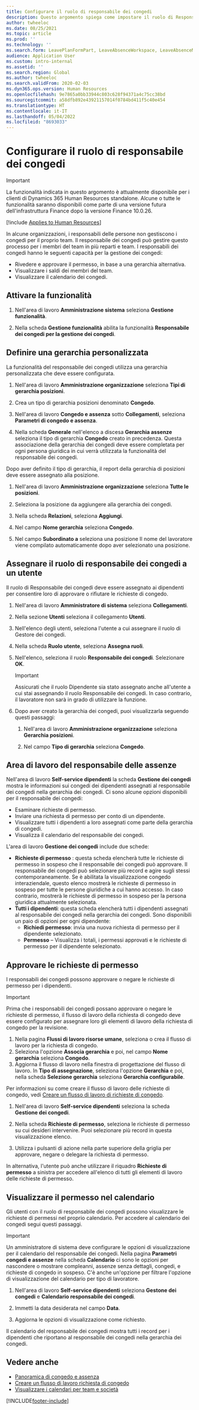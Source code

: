 ```yaml
---
title: Configurare il ruolo di responsabile dei congedi
description: Questo argomento spiega come impostare il ruolo di Responsabile dei congedi per la gestione dei congedi dei dipendenti.
author: twheeloc
ms.date: 08/25/2021
ms.topic: article
ms.prod: ''
ms.technology: ''
ms.search.form: LeavePlanFormPart, LeaveAbsenceWorkspace, LeaveAbsenceManager
audience: Application User
ms.custom: intro-internal
ms.assetid: ''
ms.search.region: Global
ms.author: twheeloc
ms.search.validFrom: 2020-02-03
ms.dyn365.ops.version: Human Resources
ms.openlocfilehash: 9e7865a0bb33944c803c628f94371a4c75cc38bd
ms.sourcegitcommit: a58dfb892e43921157014f0784bd411f5c40e454
ms.translationtype: HT
ms.contentlocale: it-IT
ms.lasthandoff: 05/04/2022
ms.locfileid: "8693033"
---
```

# <a name="configure-the-absence-manager-role"></a>Configurare il ruolo di responsabile dei congedi

>[!Important]
>La funzionalità indicata in questo argomento è attualmente disponibile per i clienti di Dynamics 365 Human Resources standalone. Alcune o tutte le funzionalità saranno disponibili come parte di una versione futura dell'infrastruttura Finance dopo la versione Finance 10.0.26.

[!include [Applies to Human Resources](../includes/applies-to-hr.md)]

In alcune organizzazioni, i responsabili delle persone non gestiscono i congedi per il proprio team. Il responsabile dei congedi può gestire questo processo per i membri del team in più reparti e team. I responsabili dei congedi hanno le seguenti capacità per la gestione dei congedi:

- Rivedere e approvare il permesso, in base a una gerarchia alternativa.
- Visualizzare i saldi dei membri del team.
- Visualizzare il calendario dei congedi.

## <a name="turn-on-the-feature"></a>Attivare la funzionalità

1. Nell'area di lavoro **Amministrazione sistema** seleziona **Gestione funzionalità**.

2. Nella scheda **Gestione funzionalità** abilita la funzionalità **Responsabile dei congedi per la gestione dei congedi**.

## <a name="define-a-custom-hierarchy"></a>Definire una gerarchia personalizzata

La funzionalità del responsabile dei congedi utilizza una gerarchia personalizzata che deve essere configurata.

1. Nell'area di lavoro **Amministrazione organizzazione** seleziona **Tipi di gerarchia posizioni**.

2. Crea un tipo di gerarchia posizioni denominato **Congedo**.

3. Nell'area di lavoro **Congedo e assenza** sotto **Collegamenti**, seleziona **Parametri di congedo e assenza**.

4. Nella scheda **Generale** nell'elenco a discesa **Gerarchia assenze** seleziona il tipo di gerarchia **Congedo** creato in precedenza. Questa associazione della gerarchia dei congedi deve essere completata per ogni persona giuridica in cui verrà utilizzata la funzionalità del responsabile dei congedi.

Dopo aver definito il tipo di gerarchia, il report della gerarchia di posizioni deve essere assegnato alla posizione.

1. Nell'area di lavoro **Amministrazione organizzazione** seleziona **Tutte le posizioni**.

2. Seleziona la posizione da aggiungere alla gerarchia dei congedi.

3. Nella scheda **Relazioni**, seleziona **Aggiungi**.

4. Nel campo **Nome gerarchia** seleziona **Congedo**.

5. Nel campo **Subordinato a** seleziona una posizione Il nome del lavoratore viene compilato automaticamente dopo aver selezionato una posizione.

## <a name="assign-the-absence-manager-role-to-a-user"></a>Assegnare il ruolo di responsabile dei congedi a un utente

Il ruolo di Responsabile dei congedi deve essere assegnato ai dipendenti per consentire loro di approvare o rifiutare le richieste di congedo.

1. Nell'area di lavoro **Amministratore di sistema** seleziona **Collegamenti**.

2. Nella sezione **Utenti** seleziona il collegamento **Utenti**.

3. Nell'elenco degli utenti, seleziona l'utente a cui assegnare il ruolo di Gestore dei congedi.

4. Nella scheda **Ruolo utente**, seleziona **Assegna ruoli**.

5. Nell'elenco, seleziona il ruolo **Responsabile dei congedi**. Selezionare **OK**.

    > [!IMPORTANT]
    > Assicurati che il ruolo Dipendente sia stato assegnato anche all'utente a cui stai assegnando il ruolo Responsabile dei congedi. In caso contrario, il lavoratore non sarà in grado di utilizzare la funzione.

6. Dopo aver creato la gerarchia dei congedi, puoi visualizzarla seguendo questi passaggi:

    1. Nell'area di lavoro **Amministrazione organizzazione** seleziona **Gerarchia posizioni**.
    
    2. Nel campo **Tipo di gerarchia** seleziona **Congedo**.

## <a name="absence-manager-workspace"></a>Area di lavoro del responsabile delle assenze

Nell'area di lavoro **Self-service dipendenti** la scheda **Gestione dei congedi** mostra le informazioni sui congedi dei dipendenti assegnati al responsabile dei congedi nella gerarchia dei congedi. Ci sono alcune opzioni disponibili per il responsabile dei congedi: 
 - Esaminare richieste di permesso.</br>
 - Inviare una richiesta di permesso per conto di un dipendente.</br>
 - Visualizzare tutti i dipendenti a loro assegnati come parte della gerarchia di congedi.</br>
 - Visualizza il calendario del responsabile dei congedi.</br>

L'area di lavoro **Gestione dei congedi** include due schede:
 - **Richieste di permesso** : questa scheda elencherà tutte le richieste di permesso in sospeso che il responsabile dei congedi può approvare. Il responsabile dei congedi può selezionare più record e agire sugli stessi contemporaneamente. Se è abilitata la visualizzazione congedo interaziendale, questo elenco mostrerà le richieste di permesso in sospeso per tutte le persone giuridiche a cui hanno accesso. In caso contrario, mostrerà le richieste di permesso in sospeso per la persona giuridica attualmente selezionata. </br>
 - **Tutti i dipendenti**: questa scheda elencherà tutti i dipendenti assegnati al responsabile dei congedi nella gerarchia dei congedi. Sono disponibili un paio di opzioni per ogni dipendente:
    - **Richiedi permesso**: invia una nuova richiesta di permesso per il dipendente selezionato.</br>
    - **Permesso** – Visualizza i totali, i permessi approvati e le richieste di permesso per il dipendente selezionato.</br>

## <a name="approve-time-off-requests"></a>Approvare le richieste di permesso

I responsabili dei congedi possono approvare o negare le richieste di permesso per i dipendenti. 

> [!IMPORTANT]
> Prima che i responsabili dei congedi possano approvare o negare le richieste di permesso, il flusso di lavoro della richiesta di congedo deve essere configurato per assegnare loro gli elementi di lavoro della richiesta di congedo per la revisione.
>
> 1. Nella pagina **Flussi di lavoro risorse umane**, seleziona o crea il flusso di lavoro per la richiesta di congedo.
> 2. Seleziona l'opzione **Associa gerarchia** e poi, nel campo **Nome gerarchia** seleziona **Congedo**.
> 3. Aggiorna il flusso di lavoro nella finestra di progettazione del flusso di lavoro. In **Tipo di assegnazione**, seleziona l'opzione **Gerarchia** e poi, nella scheda **Selezione gerarchia** seleziona **Gerarchia configurabile**.
>
> Per informazioni su come creare il flusso di lavoro delle richieste di congedo, vedi [Creare un flusso di lavoro di richieste di congedo](hr-leave-and-absence-workflow.md).

1. Nell'area di lavoro **Self-service dipendenti** seleziona la scheda **Gestione dei congedi**.

2. Nella scheda **Richieste di permesso**, seleziona le richieste di permesso su cui desideri intervenire. Puoi selezionare più record in questa visualizzazione elenco.

3. Utilizza i pulsanti di azione nella parte superiore della griglia per approvare, negare o delegare la richiesta di permesso. 

In alternativa, l'utente può anche utilizzare il riquadro **Richieste di permesso** a sinistra per accedere all'elenco di tutti gli elementi di lavoro delle richieste di permesso. 

## <a name="view-time-off-in-the-calendar"></a>Visualizzare il permesso nel calendario

Gli utenti con il ruolo di responsabile dei congedi possono visualizzare le richieste di permessi nel proprio calendario. Per accedere al calendario dei congedi segui questi passaggi.

> [!IMPORTANT]
> Un amministratore di sistema deve configurare le opzioni di visualizzazione per il calendario del responsabile dei congedi. Nella pagina **Parametri congedi e assenze** nella scheda **Calendario** ci sono le opzioni per nascondere o mostrare compleanni, assenze senza dettagli, congedi, e richieste di congedo in sospeso. C'è anche un'opzione per filtrare l'opzione di visualizzazione del calendario per tipo di lavoratore.

1. Nell'area di lavoro **Self-service dipendenti** seleziona **Gestone dei congedi** e **Calendario responsabile dei congedi**.

2. Immetti la data desiderata nel campo **Data**.

3. Aggiorna le opzioni di visualizzazione come richiesto.

Il calendario del responsabile dei congedi mostra tutti i record per i dipendenti che riportano al responsabile dei congedi nella gerarchia dei congedi.

## <a name="see-also"></a>Vedere anche

- [Panoramica di congedo e assenza](hr-leave-and-absence-overview.md)
- [Creare un flusso di lavoro richiesta di congedo](hr-leave-and-absence-workflow.md)
- [Visualizzare i calendari per team e società](hr-employee-self-service-calendar.md)

[!INCLUDE[footer-include](../includes/footer-banner.md)]
